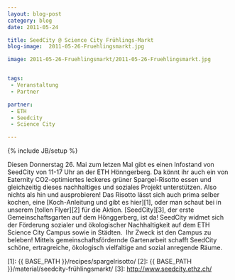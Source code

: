 ```yaml
---
layout: blog-post
category: blog
date: 2011-05-24

title: SeedCity @ Science City Frühlings-Markt
blog-image:  2011-05-26-Fruehlingsmarkt.jpg

image: 2011-05-26-Fruehlingsmarkt/2011-05-26-Fruehlingsmarkt.jpg


tags:
 - Veranstaltung
 - Partner

partner:
 - ETH
 - Seedcity
 - Science City

--- 
```



{% include JB/setup %}

Diesen Donnerstag 26. Mai zum letzen Mal gibt es einen Infostand von SeedCity von 11-17 Uhr an der ETH Hönngerberg. Da könnt ihr auch ein von Eaternity CO2-optimiertes leckeres grüner Spargel-Risotto essen und gleichzeitig dieses nachhaltiges und soziales Projekt unterstützen. Also nichts als hin und ausprobieren!
Das Risotto lässt sich auch prima selber kochen, eine [Koch-Anleitung und gibt es hier][1], oder man schaut bei in unserem [tollen Flyer][2] für die Aktion.
[SeedCity][3], der erste Gemeinschaftsgarten auf dem Hönggerberg, ist da! SeedCity widmet sich der Förderung sozialer und ökologischer Nachhaltigkeit auf dem ETH Science City Campus sowie in Städten.  Ihr Zweck ist den Campus zu beleben! Mittels gemeinschaftsfördernde Gartenarbeit schafft SeedCity schöne, ertragreiche, ökologisch vielfaltige and sozial anregende Räume.


[1]: {{ BASE_PATH }}/recipes/spargelrisotto/
[2]: {{ BASE_PATH }}/material/seedcity-frühlingsmarkt/
[3]: http://www.seedcity.ethz.ch/

